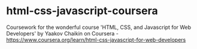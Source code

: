 # html-css-javascript-coursera
Coursework for the wonderful course 'HTML, CSS, and Javascript for Web Developers' by Yaakov Chaikin on Coursera - https://www.coursera.org/learn/html-css-javascript-for-web-developers
